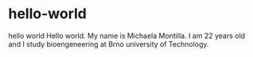 # hello-world
hello world
Hello world. My name is Michaela Montilla. I am 22 years old and I study bioengeneering at Brno university of Technology.
